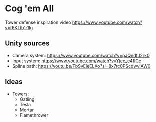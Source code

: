 # Cog 'em All

Tower defense inspiration video https://www.youtube.com/watch?v=f6KTtb1r1lg

## Unity sources

- Camera system: https://www.youtube.com/watch?v=pJQndtJ2rk0
- Input system: https://www.youtube.com/watch?v=Yjee_e4fICc
- Spline path: https://youtu.be/FbSvEieELXo?si=8x7rc0PScdwviAW0

## Ideas

- Towers:
  - Gatling
  - Tesla
  - Mortar
  - Flamethrower
